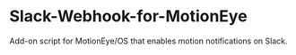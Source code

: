 # Slack-Webhook-for-MotionEye
Add-on script for MotionEye/OS that enables motion notifications on Slack.
